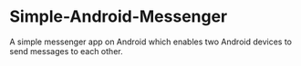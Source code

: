 # Simple-Android-Messenger
A simple messenger app on Android which enables two Android devices to send messages to each other.
